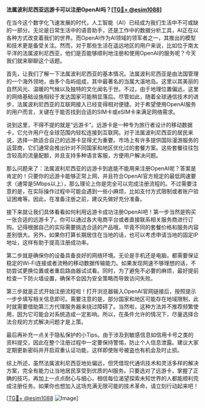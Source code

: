 **法属波利尼西亚远游卡可以注册OpenAI吗？[[TG💪+ @esim1088](https://t.me/s/esim1088)]**

在当今这个数字化飞速发展的时代，人工智能（AI）已经成为我们生活中不可或缺的一部分。无论是日常生活中的语音助手，还是工作中的数据分析工具，AI正在以各种方式改变着我们的世界。而OpenAI作为AI领域的领军者之一，其推出的模型和技术更是备受关注。然而，对于那些生活在遥远地区的用户来说，比如位于南太平洋的法属波利尼西亚，他们是否能够顺利地注册和使用OpenAI的服务呢？今天我们就来聊聊这个话题。

首先，让我们了解一下法属波利尼西亚的基本情况。法属波利尼西亚是由法国管理的一个海外领地，由多个岛屿组成，其中最著名的当属大溪地岛。这里以其美丽的自然风光、温暖的气候以及独特的文化闻名于世。不过，由于地理位置偏远，这里的网络基础设施相较于发达国家可能稍显落后。尽管如此，随着全球通信技术的进步，法属波利尼西亚的互联网接入已经变得相对便捷。对于希望使用OpenAI服务的用户而言，关键在于能否找到合适的SIM卡或eSIM卡来满足网络需求。

说到这里，不得不提的就是“远游卡”。远游卡是一种专为旅行者设计的移动数据卡，它允许用户在全球范围内轻松连接到互联网。对于法属波利尼西亚的居民来说，选择一款适合自己的远游卡显得尤为重要。市场上有许多提供国际漫游服务的运营商，它们通常会推出针对不同国家和地区优化过的套餐方案。这些套餐往往包含较高的流量配额，并且支持多种语言客服，方便用户解决问题。

那么问题来了：法属波利尼西亚的远游卡到底能不能用来注册OpenAI呢？答案是肯定的！只要你的远游卡能够正常上网，并且符合OpenAI官方规定的最低网速要求（通常是5Mbps以上），那么理论上你是完全可以完成注册流程的。不过需要注意的是，在实际操作过程中可能会遇到一些小麻烦，比如支付方式限制或者账户验证困难等。因此，在准备注册之前，建议先做好充分准备。

接下来就让我们具体看看如何利用远游卡成功注册OpenAI吧！第一步当然是购买一张合适的远游卡了。你可以通过各大电商平台或者直接联系相关服务商进行订购。记得根据自己的实际需要挑选合适的产品哦，毕竟不同的套餐价格和服务内容差别很大。另外，如果你打算长期居住在当地的话，也可以考虑申请当地的固定IP地址，这样有助于提高注册成功率。

第二步就是确保你的设备具备良好的网络环境。无论是手机还是电脑，都需要保证稳定的Wi-Fi连接或者流畅的移动数据传输能力。如果发现网速不够理想的话，不妨尝试更换位置或者重启路由器试试看。同时，为了避免不必要的麻烦，最好提前检查一下防火墙设置，确保不会因为安全策略而导致访问失败。

第三步就是正式开始注册流程啦！打开浏览器输入OpenAI官网链接后，按照提示一步步填写相关信息即可。需要注意的是，部分国家和地区可能存在地域限制，此时就需要借助第三方代理服务器来绕过障碍了。当然啦，这种方法并不推荐频繁使用，因为它可能会对系统造成一定影响。所以，在条件允许的情况下，尽量选择合法合规的方式解决问题才是上策。

最后再补充一点关于隐私保护的小Tips。由于涉及到敏感信息如信用卡号之类的资料提交，因此在整个注册过程中一定要保持警惕，防止个人信息泄露。建议大家定期更新密码并开启双重认证功能，这样即使账号被盗也有机会及时止损。

综上所述，虽然法属波利尼西亚地处偏远，但凭借现代通讯技术和灵活多样的解决方案，完全有能力让当地居民享受到优质的AI服务。只要选对了远游卡，掌握了正确的技巧，再加上一点点耐心与细心，相信每位渴望探索未知世界的人都能顺利完成注册任务。如果你也想加入这场充满无限可能的技术革命，请立刻行动起来吧！

[[TG💪+ @esim1088](https://t.me/s/esim1088) ![Image](https://i.postimg.cc/4NQfJmqS/Snipaste-2025-05-13-00-14-12.png)]